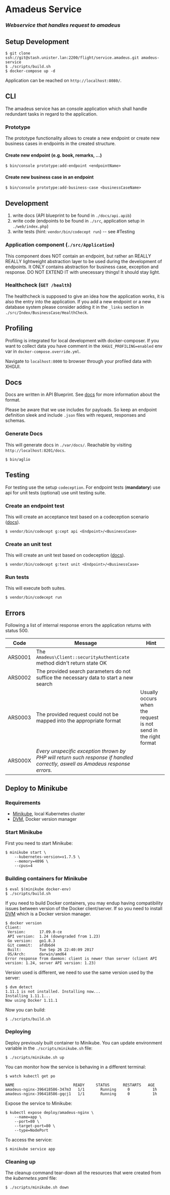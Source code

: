 # Amadeus Service

### *Webservice that handles request to amadeus*

## Setup Development

```
$ git clone ssh://git@stash.unister.lan:2200/flight/service.amadeus.git amadeus-service
$ ./scripts/build.sh
$ docker-compose up -d
```

Application can be reached on `http://localhost:8080/`.

## CLI

The amadeus service has an console application which shall handle redundant
tasks in regard to the application.

### Prototype

The prototype functionality allows to create a new endpoint or create new
business cases in endpoints in the created structure.

#### Create new endpoint (e.g. book, remarks, ...)

```
$ bin/console prototype:add-endpoint <endpointName>
```

#### Create new business case in an endpoint

```
$ bin/console prototype:add-business-case <businessCaseName>
```

## Development

1. write docs (API blueprint to be found in `./docs/api.apib`)
2. write code (endpoints to be found in `./src`, application setup in `./web/index.php`)
3. write tests (hint: `vendor/bin/codecept run`) -- see #Testing

### Application component (`./src/Application`)

This component does NOT contain an endpoint, but rather an REALLY REALLY lightweight abstraction layer to be used
during the development of endpoints.
It ONLY contains abstraction for business case, exception and response. DO NOT EXTEND IT with unecessary things!
It should stay light.

### Healthcheck (`GET /health`)

The healthcheck is supposed to give an idea how the application works, it is also the entry into the application.
If you add a new endpoint or a new database system please consider adding it in the `_links`
section in `./src/Index/BusinessCase/HealthCheck`.

## Profiling
Profiling is integrated for local development with docker-composer. If you want to collect data you have comment in the `XHGUI_PROFILING=enabled` env var in `docker-compose.override.yml`.

Navigate to `localhost:8000` to browser through your profiled data with XHGUI.

## Docs

Docs are written in API Blueprint. See [docs](https://apiblueprint.org/) for more information about
the format.

Please be aware that we use includes for payloads. So keep an endpoint definition sleek and
include `.json` files with request, responses and schemas.

### Generate Docs

This will generate docs in `./var/docs/`. Reachable by visiting `http://localhost:8201/docs`.

```
$ bin/aglio
```

## Testing

For testing use the setup `codeception`. For endpoint tests (**mandatory**) use api for unit tests (optional)
use unit testing suite.

### Create an endpoint test

This will create an acceptance test based on a codeception
scenario ([docs](http://codeception.com/docs/03-AcceptanceTests)).

```
$ vendor/bin/codecept g:cept api <Endpoint>/<BusinessCase>
```

### Create an unit test

This will create an unit test based on
codeception ([docs](http://codeception.com/docs/05-UnitTests)).

```
$ vendor/bin/codecept g:test unit <Endpoint>/<BusinessCase>
```

### Run tests

This will execute both suites.

```
$ vendor/bin/codecept run
```

## Errors

Following a list of internal response errors the application returns with status 500.

| Code | Message | Hint |
|---|---|---|
| ARS0001 | The `Amadeus\Client::securityAuthenticate` method didn't return state OK | |
| ARS0002 | The provided search parameters do not suffice the necessary data to start a new search | |
| ARS0003 | The provided request could not be mapped into the appropriate format | Usually occurs when the request is not send in the right format |
| ARS000X | *Every unspecific exception thrown by PHP will return such response if handled correctly, aswell as Amadeus response errors.* | |


## Deploy to Minikube

### Requirements

- [Minikube](https://github.com/kubernetes/minikube), local Kubernetes cluster
- [DVM](https://howtowhale.github.io/dvm/), Docker version manager


### Start Minikube

First you need to start Minikube:
```
$ minikube start \
    --kubernetes-version=v1.7.5 \
    --memory=4096 \
    --cpus=4
```


### Building containers for Minikube

```
$ eval $(minikube docker-env)
$ ./scripts/build.sh
```

If you need to build Docker containers, you may endup having compatibility
issues between version of the Docker client/server. If so you need to install
[DVM](https://howtowhale.github.io/dvm/) which is a Docker version manager.

```
$ docker version
Client:
 Version:      17.09.0-ce
 API version:  1.24 (downgraded from 1.23)
 Go version:   go1.8.3
 Git commit:   afdb6d4
 Built:        Tue Sep 26 22:40:09 2017
 OS/Arch:      darwin/amd64
Error response from daemon: client is newer than server (client API version: 1.24, server API version: 1.23)
```

Version used is different, we need to use the same version used by the server:

```
$ dvm detect
1.11.1 is not installed. Installing now...
Installing 1.11.1...
Now using Docker 1.11.1
```

Now you can build:
```
$ ./scripts/build.sh
```


### Deploying

Deploy previously built container to Minikube. You can update environment
variable in the `./scripts/minikube.sh` file:

```
$ ./scripts/minikube.sh up
```

You can monitor how the service is behaving in a different terminal:
```
$ watch kubectl get po

NAME                          READY     STATUS      RESTARTS   AGE
amadeus-nginx-396418586-347m3   1/1       Running     0          1h
amadeus-nginx-396418586-gqcj1   1/1       Running     0          1h
```

Expose the service to Minikube:
```
$ kubectl expose deploy/amadeus-nginx \
    --name=app \
    --port=80 \
    --target-port=80 \
    --type=NodePort
```

To access the service:
```
$ minikube service app
```


### Cleaning up

The cleanup command tear-down all the resources that were created from the
_kubernetes.yaml_ file:
```
$ ./scripts/minikube.sh down
```
